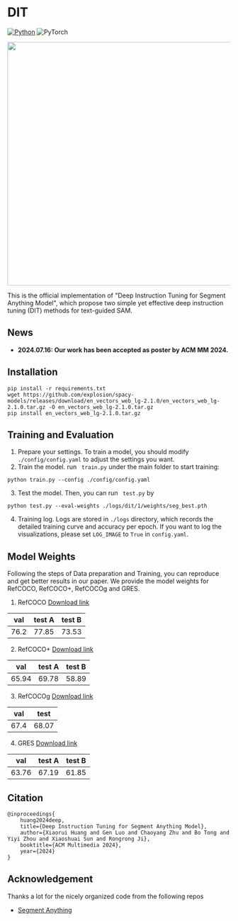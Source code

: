 # DIT

[![Python](https://img.shields.io/badge/python-blue.svg)](https://www.python.org/)
![PyTorch](https://img.shields.io/badge/pytorch-%237732a8)

<p align="center">
	<img src="./DIT.png" width="550">
</p>
This is the official implementation of "Deep Instruction Tuning for Segment Anything Model", which propose two simple yet effective deep instruction tuning (DIT) methods for text-guided SAM.

## News

- **2024.07.16: Our work has been accepted as poster by ACM MM 2024.**



## Installation
```
pip install -r requirements.txt
wget https://github.com/explosion/spacy-models/releases/download/en_vectors_web_lg-2.1.0/en_vectors_web_lg-2.1.0.tar.gz -O en_vectors_web_lg-2.1.0.tar.gz
pip install en_vectors_web_lg-2.1.0.tar.gz
```


## Training and Evaluation 

1. Prepare your settings. To train a model, you should  modify ``./config/config.yaml``  to adjust the settings  you want. 
2. Train the model. run ` train.py`  under the main folder to start training:
```
python train.py --config ./config/config.yaml
```
3. Test the model.   Then, you can run ` test.py`  by
```
python test.py --eval-weights ./logs/dit/1/weights/seg_best.pth
```
4. Training log.  Logs are stored in ``./logs`` directory, which records the detailed training curve and accuracy per epoch. If you want to log the visualizations, please  set  ``LOG_IMAGE`` to ``True`` in ``config.yaml``.   

## Model Weights
Following the steps of Data preparation and Training, you can reproduce and get better results in our paper. We provide the model weights for RefCOCO, RefCOCO+, RefCOCOg and GRES. 

1. RefCOCO [Download link](https://drive.google.com/file/d/11gVgwnWI8c0m54gZFJIEcyYMzN7u9lmF/view?usp=sharing)

| val               | test A            | test B            |
| - | - | -|
| 76.2 | 77.85  | 73.53|


2. RefCOCO+ [Download link](https://drive.google.com/file/d/1T3jYiR9BLDJxvThYulySrDv0S2qonq1Z/view?usp=sharing)

| val               | test A            | test B            |
| - | - | -|
| 65.94 | 69.78  | 58.89|

3. RefCOCOg [Download link](https://drive.google.com/file/d/1HObuOQLv97NB3eD2X4ss2XsBlAifTc_L/view?usp=sharing)

| val               | test             | 
| - | - | 
| 67.4 | 68.07  | 

4. GRES [Download link](https://drive.google.com/file/d/1v9dcxKwOQM8i2NKXi4YfITJ9ZO00XVur/view?usp=sharing)

| val               | test A            | test B            |
| - | - | -|
| 63.76 | 67.19  | 61.85|


## Citation

```
@inproceedings{
	huang2024deep,
	title={Deep Instruction Tuning for Segment Anything Model},
	author={Xiaorui Huang and Gen Luo and Chaoyang Zhu and Bo Tong and Yiyi Zhou and Xiaoshuai Sun and Rongrong Ji},
	booktitle={ACM Multimedia 2024},
	year={2024}
}
```

## Acknowledgement

 Thanks a lot for the nicely organized code from the following repos
- [Segment Anything](https:////github.com/facebookresearch/segment-anything/)


